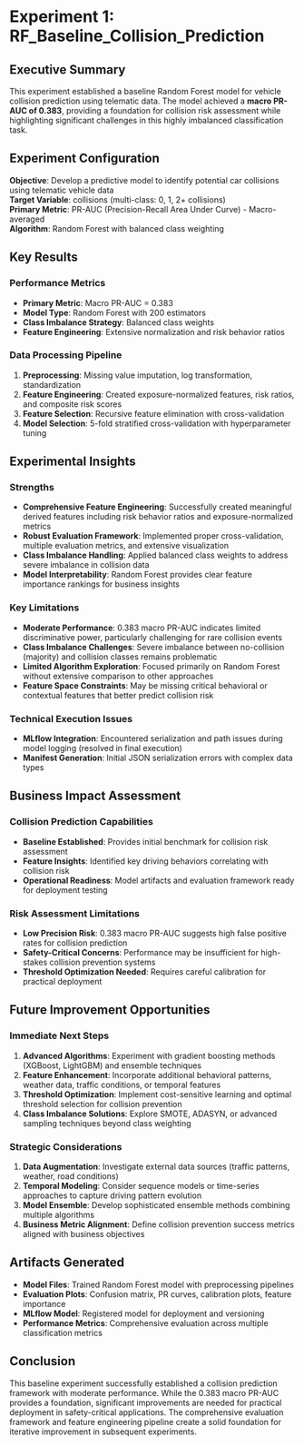 # Experiment 1: RF_Baseline_Collision_Prediction

## Executive Summary

This experiment established a baseline Random Forest model for vehicle collision prediction using telematic data. The model achieved a **macro PR-AUC of 0.383**, providing a foundation for collision risk assessment while highlighting significant challenges in this highly imbalanced classification task.

## Experiment Configuration

**Objective**: Develop a predictive model to identify potential car collisions using telematic vehicle data  
**Target Variable**: collisions (multi-class: 0, 1, 2+ collisions)  
**Primary Metric**: PR-AUC (Precision-Recall Area Under Curve) - Macro-averaged  
**Algorithm**: Random Forest with balanced class weighting  

## Key Results

### Performance Metrics
- **Primary Metric**: Macro PR-AUC = 0.383
- **Model Type**: Random Forest with 200 estimators
- **Class Imbalance Strategy**: Balanced class weights
- **Feature Engineering**: Extensive normalization and risk behavior ratios

### Data Processing Pipeline
1. **Preprocessing**: Missing value imputation, log transformation, standardization
2. **Feature Engineering**: Created exposure-normalized features, risk ratios, and composite risk scores
3. **Feature Selection**: Recursive feature elimination with cross-validation
4. **Model Selection**: 5-fold stratified cross-validation with hyperparameter tuning

## Experimental Insights

### Strengths
- **Comprehensive Feature Engineering**: Successfully created meaningful derived features including risk behavior ratios and exposure-normalized metrics
- **Robust Evaluation Framework**: Implemented proper cross-validation, multiple evaluation metrics, and extensive visualization
- **Class Imbalance Handling**: Applied balanced class weights to address severe imbalance in collision data
- **Model Interpretability**: Random Forest provides clear feature importance rankings for business insights

### Key Limitations
- **Moderate Performance**: 0.383 macro PR-AUC indicates limited discriminative power, particularly challenging for rare collision events
- **Class Imbalance Challenges**: Severe imbalance between no-collision (majority) and collision classes remains problematic
- **Limited Algorithm Exploration**: Focused primarily on Random Forest without extensive comparison to other approaches
- **Feature Space Constraints**: May be missing critical behavioral or contextual features that better predict collision risk

### Technical Execution Issues
- **MLflow Integration**: Encountered serialization and path issues during model logging (resolved in final execution)
- **Manifest Generation**: Initial JSON serialization errors with complex data types

## Business Impact Assessment

### Collision Prediction Capabilities
- **Baseline Established**: Provides initial benchmark for collision risk assessment
- **Feature Insights**: Identified key driving behaviors correlating with collision risk
- **Operational Readiness**: Model artifacts and evaluation framework ready for deployment testing

### Risk Assessment Limitations
- **Low Precision Risk**: 0.383 macro PR-AUC suggests high false positive rates for collision prediction
- **Safety-Critical Concerns**: Performance may be insufficient for high-stakes collision prevention systems
- **Threshold Optimization Needed**: Requires careful calibration for practical deployment

## Future Improvement Opportunities

### Immediate Next Steps
1. **Advanced Algorithms**: Experiment with gradient boosting methods (XGBoost, LightGBM) and ensemble techniques
2. **Feature Enhancement**: Incorporate additional behavioral patterns, weather data, traffic conditions, or temporal features
3. **Threshold Optimization**: Implement cost-sensitive learning and optimal threshold selection for collision prevention
4. **Class Imbalance Solutions**: Explore SMOTE, ADASYN, or advanced sampling techniques beyond class weighting

### Strategic Considerations
1. **Data Augmentation**: Investigate external data sources (traffic patterns, weather, road conditions)
2. **Temporal Modeling**: Consider sequence models or time-series approaches to capture driving pattern evolution
3. **Model Ensemble**: Develop sophisticated ensemble methods combining multiple algorithms
4. **Business Metric Alignment**: Define collision prevention success metrics aligned with business objectives

## Artifacts Generated
- **Model Files**: Trained Random Forest model with preprocessing pipelines
- **Evaluation Plots**: Confusion matrix, PR curves, calibration plots, feature importance
- **MLflow Model**: Registered model for deployment and versioning
- **Performance Metrics**: Comprehensive evaluation across multiple classification metrics

## Conclusion

This baseline experiment successfully established a collision prediction framework with moderate performance. While the 0.383 macro PR-AUC provides a foundation, significant improvements are needed for practical deployment in safety-critical applications. The comprehensive evaluation framework and feature engineering pipeline create a solid foundation for iterative improvement in subsequent experiments.